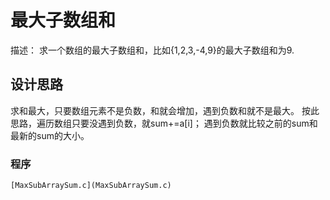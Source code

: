 最大子数组和
===============
描述： 求一个数组的最大子数组和，比如{1,2,3,-4,9}的最大子数组和为9.

## 设计思路 ##

求和最大，只要数组元素不是负数，和就会增加，遇到负数和就不是最大。
按此思路，遍历数组只要没遇到负数，就sum+=a[i]；
    遇到负数就比较之前的sum和最新的sum的大小。

### 程序 ###

    [MaxSubArraySum.c](MaxSubArraySum.c)

